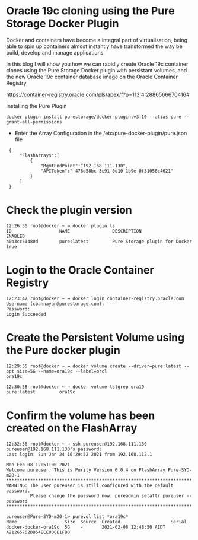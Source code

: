 # Oracle 19c cloning using the Pure Storage Docker Plugin

Docker and containers have become a integral part of virtualisation, being able to spin up containers
almost instantly have transformed the way be build, develop and manage applications.

In this blog I will show you how we can rapidly create Oracle 19c container clones using the Pure Storage Docker plugin
with persistant volumes, and the new Oracle 19c container database image on the Oracle Container Registry

https://container-registry.oracle.com/pls/apex/f?p=113:4:2886566670416# 

Installing the Pure Plugin
```
docker plugin install purestorage/docker-plugin:v3.10 --alias pure --grant-all-permissions
```

* Enter the Array Configuration in the /etc/pure-docker-plugin/pure.json file
```
 {
     "FlashArrays":[
         {
             "MgmtEndPoint":“192.168.111.130",
             "APIToken":" 476d58bc-3c91-0d10-1b9e-0f31058c4621"
         }
     ]
 }
```


# Check the plugin version
```
12:26:36 root@docker ~ → docker plugin ls
ID                  NAME                DESCRIPTION                      ENABLED
a0b3cc51480d        pure:latest         Pure Storage plugin for Docker   true
```

# Login to the Oracle Container Registry
```
12:23:47 root@docker ~ → docker login container-registry.oracle.com
Username (cbannayan@purestorage.com):
Password:
Login Succeeded

```
# Create the Persistent Volume using the Pure docker plugin
```
12:29:55 root@docker ~ → docker volume create --driver=pure:latest --opt size=5G --name=ora19c --label=orcl
ora19c

12:30:58 root@docker ~ → docker volume ls|grep ora19
pure:latest         ora19c

```
# Confirm the volume has been created on the FlashArray
```
12:32:36 root@docker ~ → ssh pureuser@192.168.111.130
pureuser@192.168.111.130's password:
Last login: Sun Jan 24 16:29:52 2021 from 192.168.112.1

Mon Feb 08 12:51:00 2021
Welcome pureuser. This is Purity Version 6.0.4 on FlashArray Pure-SYD-m20-1
**********************************************************************
WARNING: The user pureuser is still configured with the default password.
         Please change the password now: pureadmin setattr pureuser --password
**********************************************************************

pureuser@Pure-SYD-m20-1> purevol list *ora19c*
Name                  Size  Source  Created                   Serial
docker-docker-ora19c  5G    -       2021-02-08 12:48:50 AEDT  A21265762DB64ECE000E1FB0

```



